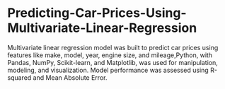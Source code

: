 # Predicting-Car-Prices-Using-Multivariate-Linear-Regression
Multivariate linear regression model was built to predict car prices using features like make, model, year, engine size, and mileage,Python, with Pandas, NumPy, Scikit-learn, and Matplotlib, was used for manipulation, modeling, and visualization. Model performance was assessed using R-squared and Mean Absolute Error.
